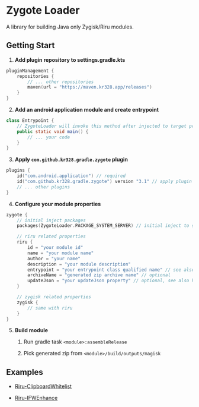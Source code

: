 # Zygote Loader

A library for building Java only Zygisk/Riru modules.

## Getting Start

1. **Add plugin repository to settings.gradle.kts**

```kotlin
pluginManagement { 
    repositories { 
        // ... other repositories 
        maven(url = "https://maven.kr328.app/releases") 
    } 
}
```

2. **Add an android application module and create entrypoint**

```java
class Entrypoint {
    // ZygoteLoader will invoke this method after injected to target process
    public static void main() {
        // ... your code
    }
}
```

3. **Apply `com.github.kr328.gradle.zygote` plugin**

```kotlin
plugins {
    id("com.android.application") // required
    id("com.github.kr328.gradle.zygote") version "3.1" // apply plugin
    // ... other plugins
}
```

4. **Configure your module properties**

```kotlin
zygote {
    // initial inject packages
    packages(ZygoteLoader.PACKAGE_SYSTEM_SERVER) // initial inject to system_server

    // riru related properties
    riru {
        id = "your module id"
        name = "your module name"
        author = "your name"
        description = "your module description"
        entrypoint = "your entrypoint class qualified name" // see also step 2
        archiveName = "generated zip archive name" // optional
        updateJson = "your updateJson property" // optional, see also https://topjohnwu.github.io/Magisk/guides.html#moduleprop
    }

    // zygisk related properties
    zygisk {
        // same with riru
    }
}
```

5. **Build module**

    1. Run gradle task `<module>:assembleRelease`
       
    2. Pick generated zip from `<module>/build/outputs/magisk`
   

## Examples

- [Riru-ClipboardWhitelist](https://github.com/Kr328/Riru-ClipboardWhitelist)
  
- [Riru-IFWEnhance](https://github.com/Kr328/Riru-IFWEnhance)